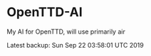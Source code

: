 # OpenTTD-AI
My AI for OpenTTD, will use primarily air

Latest backup: Sun Sep 22 03:58:01 UTC 2019
